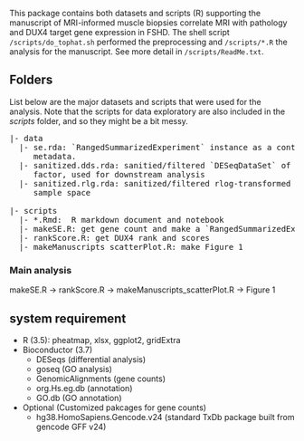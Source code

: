 This package contains both datasets and scripts (R) supporting the manuscript of MRI-informed muscle biopsies correlate MRI with pathology and DUX4 target gene expression in FSHD.  The shell script `/scripts/do_tophat.sh` performed the preprocessing and `/scripts/*.R` the analysis for the manuscript. See more detail in `/scripts/ReadMe.txt`.

## Folders
List below are the major datasets and scripts that were used for the analysis. Note that the scripts for data exploratory are also included in the *scripts* folder, and so they might be a bit messy.

<pre>
|- data    
  |- se.rda: `RangedSummarizedExperiment` instance as a container containing gene counts, gene annotation and 
     metadata. 
  |- sanitized.dds.rda: sanitied/filtered `DESeqDataSet` of `se`, containing dispersion estimation and size 
     factor, used for downstream analysis  
  |- sanitized.rlg.rda: sanitized/filtered rlog-transformed dataset of sanitized.dds, used to visualize 
     sample space    
  
|- scripts      
  |- *.Rmd:  R markdown document and notebook  
  |- makeSE.R: get gene count and make a `RangedSummarizedExperiment` instance  
  |- rankScore.R: get DUX4 rank and scores
  |- makeManuscripts_scatterPlot.R: make Figure 1
</pre>

### Main analysis

makeSE.R -> rankScore.R -> makeManuscripts_scatterPlot.R -> Figure 1

## system requirement
- R (3.5): pheatmap, xlsx, ggplot2, gridExtra
- Bioconductor (3.7)
  - DESeqs (differential analysis)
  - goseq (GO analysis)
  - GenomicAlignments (gene counts)
  - org.Hs.eg.db (annotation)
  - GO.db (GO annotation)
- Optional (Customized pakcages for gene counts)
  - hg38.HomoSapiens.Gencode.v24 (standard TxDb package built from gencode GFF v24)

